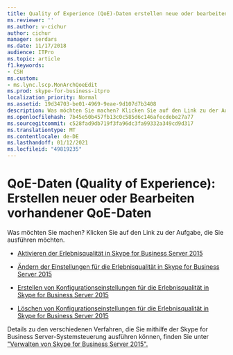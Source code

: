 ```yaml
---
title: Quality of Experience (QoE)-Daten erstellen neue oder bearbeiten vorhandene
ms.reviewer: ''
ms.author: v-cichur
author: cichur
manager: serdars
ms.date: 11/17/2018
audience: ITPro
ms.topic: article
f1.keywords:
- CSH
ms.custom:
- ms.lync.lscp.MonArchQoeEdit
ms.prod: skype-for-business-itpro
localization_priority: Normal
ms.assetid: 19d34703-be01-4969-9eae-9d107d7b3408
description: Was möchten Sie machen? Klicken Sie auf den Link zu der Aufgabe, die Sie ausführen möchten.
ms.openlocfilehash: 7b45e50b457fb13c0c585d6c146afecdebe27a77
ms.sourcegitcommit: c528fad9db719f3fa96dc3fa99332a349cd9d317
ms.translationtype: MT
ms.contentlocale: de-DE
ms.lasthandoff: 01/12/2021
ms.locfileid: "49819235"
---
```

# <a name="quality-of-experience-qoe-data-create-new-or-edit-existing"></a>QoE-Daten (Quality of Experience): Erstellen neuer oder Bearbeiten vorhandener QoE-Daten
 
Was möchten Sie machen? Klicken Sie auf den Link zu der Aufgabe, die Sie ausführen möchten.
  
- [Aktivieren der Erlebnisqualität in Skype for Business Server 2015](../../manage/health-and-monitoring/enable-qoe.md)
    
- [Ändern der Einstellungen für die Erlebnisqualität in Skype for Business Server 2015](../../manage/health-and-monitoring/modify-qoe-settings.md)
    
- [Erstellen von Konfigurationseinstellungen für die Erlebnisqualität in Skype for Business Server 2015](../../manage/health-and-monitoring/create-qoe-configuration-settings.md)
    
- [Löschen von Konfigurationseinstellungen für die Erlebnisqualität in Skype for Business Server 2015](../../manage/health-and-monitoring/delete-qoe-configuration-settings.md)
    
Details zu den verschiedenen Verfahren, die Sie mithilfe der Skype for Business Server-Systemsteuerung ausführen können, finden Sie unter ["Verwalten von Skype for Business Server 2015".](../../manage/manage.md)

